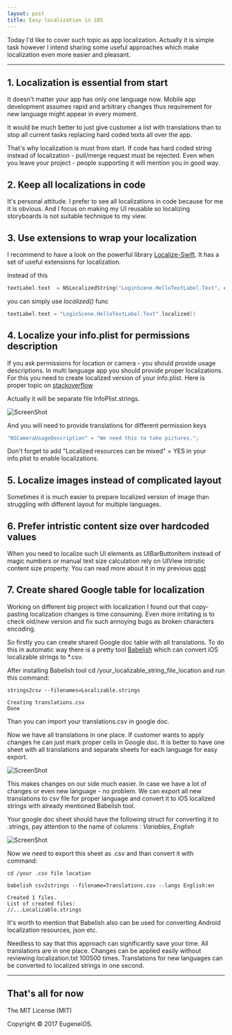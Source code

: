 ```yaml
---
layout: post
title: Easy localization in iOS
---
```


Today I'd like to cover such topic as app localization. Actually it is simple task however I intend sharing some useful approaches which make localization even more easier and pleasant.   

---

## 1. Localization is essential from start
It doesn't matter your app has only one language now. Mobile app development assumes rapid and arbitrary changes thus requirement for new language might appear in every moment. 

It would be much better to just give customer a list with translations 
than to stop all current tasks replacing hard coded texts all over the app.

That's why localization is must from start. 
If code has hard coded string instead of localization - pull/merge request must be rejected.
Even when you leave your project - people supporting it will mention you in good way.

## 2. Keep all localizations in code

It's personal attitude. I prefer to see all localizations in code because for me it is obvious.
And I focus on making my UI reusable so localizing storyboards is not suitable technique to my view.

## 3. Use extensions to wrap your localization
I recommend to have a look on the powerful library [Localize-Swift](https://github.com/marmelroy/Localize-Swift). It has a set of useful extensions for localization.

Instead of this 
```swift
textLabel.text  = NSLocalizedString("LoginScene.HelloTextLabel.Text", comment: "") 
```

you can simply use *localized()* func 

```swift
textLabel.text = "LoginScene.HelloTextLabel.Text".localized()
```

## 4. Localize your info.plist for permissions description
If you ask permissions for location or camera - you should  provide usage descriptions. 
In multi language app you should provide proper localizations. For this you need to create localized version of your info.plist. Here is proper topic on [stackoverflow](https://stackoverflow.com/questions/25736700/how-to-localise-a-string-inside-the-ios-info-plist-file)

Actually it will be separate file InfoPlist.strings.

![ScreenShot]( http://s019.radikal.ru/i618/1708/45/a5261922ec86.png)

And you will need to provide translations for different permission keys

```swift
"NSCameraUsageDescription" = "We need this to take pictures.";
```

Don't forget to add "Localized resources can be mixed" = YES in your info.plist to enable localizations.


## 5. Localize images instead of complicated layout

Sometimes it is much easier to prepare localized version of image than struggling with different layout for multiple languages.


## 6. Prefer intristic content size over hardcoded values

When you need to localize such UI elements as UIBarButtonItem instead of magic numbers or manual text size calculation rely on UIView intristic content size property. You can read more about it in my previous [post](https://eugenegoloboyar.github.io/2017/04/17/UI-tips-and-hacks.html)


## 7. Create shared Google table for localization
Working on different big project with localization I found out that copy-pasting localization changes is time consuming. Even more irritating is to check old/new version and fix such annoying bugs as broken characters encoding. 

So firstly you can create shared Google doc table with all translations. 
To do this in automatic way there is a pretty tool [Babelish](https://github.com/netbe/Babelish) which can convert iOS localizable strings to *.csv.

After installing Babelish tool cd /your_localizable_string_file_location and run this command:

```
strings2csv --filenames=Localizable.strings

Creating translations.csv
Done
```

Than you can import your translations.csv in google doc. 

Now we have all translations in one place. If customer wants to apply changes he can just mark proper cells in Google doc. 
It is better to have one sheet with all translations and separate sheets for each language for easy export.

![ScreenShot](http://s009.radikal.ru/i308/1708/51/546bd40532dd.png)


This makes changes on our side much easier.
In case we have a lot of changes or even new language - no problem. We can export all new translations to csv file for proper language and convert it to iOS localized strings with already mentioned Babelish tool.

Your google doc sheet should have the following struct for converting it to .strings, pay attention to the name of columns : *Variables*, *English*

![ScreenShot](http://s013.radikal.ru/i325/1708/a7/0b9a3c2ba1a6.png) 
 
Now we need to export this sheet as .csv and than convert it with command:

```
cd /your .csv file location

babelish csv2strings --filename=Translations.csv --langs English:en

Created 1 files.
List of created files:
//...Localizable.strings
```

It's worth to mention that Babelish also can be used for converting Android localization resources, json etc. 

Needless to say that this approach can significantly save your time. All translations are in one place. Changes can be applied easily without reviewing localization.txt 100500 times.
Translations for new languages can be converted to localized strings in one second.  

---
## That's all for now

The MIT License (MIT)

Copyright © 2017 EugeneiOS.

